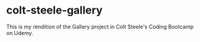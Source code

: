# colt-steele-gallery
This is my rendition of the Gallery project in Colt Steele's Coding Bootcamp on Udemy.
